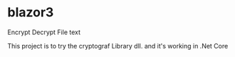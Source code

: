 # blazor3
Encrypt Decrypt File text

This project is to try the cryptograf Library dll. and it's working in .Net Core 
